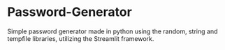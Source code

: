 # Password-Generator
Simple password generator made in python using the random, string and tempfile libraries, utilizing the Streamlit framework.
